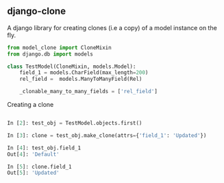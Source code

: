 ## django-clone

A django library for creating clones (i.e a copy) of a model instance on the fly. 


```python
from model_clone import CloneMixin
from django.db import models

class TestModel(CloneMixin, models.Model):
    field_1 = models.CharField(max_length=200)
    rel_field =  models.ManyToManyField(Rel)

    _clonable_many_to_many_fields = ['rel_field']
```


Creating a clone

```python

In [2]: test_obj = TestModel.objects.first()

In [3]: clone = test_obj.make_clone(attrs={'field_1': 'Updated'})

In [4]: test_obj.field_1
Out[4]: 'Default'

In [5]: clone.field_1
Out[5]: 'Updated'
```
